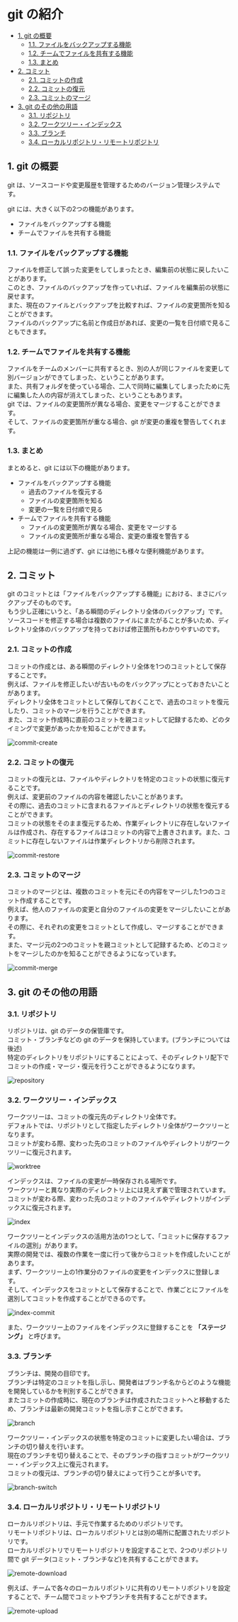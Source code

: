 # git の紹介

- [1. git の概要](#1-git-の概要)
  - [1.1. ファイルをバックアップする機能](#11-ファイルをバックアップする機能)
  - [1.2. チームでファイルを共有する機能](#12-チームでファイルを共有する機能)
  - [1.3. まとめ](#13-まとめ)
- [2. コミット](#2-コミット)
  - [2.1. コミットの作成](#21-コミットの作成)
  - [2.2. コミットの復元](#22-コミットの復元)
  - [2.3. コミットのマージ](#23-コミットのマージ)
- [3. git のその他の用語](#3-git-のその他の用語)
  - [3.1. リポジトリ](#31-リポジトリ)
  - [3.2. ワークツリー・インデックス](#32-ワークツリーインデックス)
  - [3.3. ブランチ](#33-ブランチ)
  - [3.4. ローカルリポジトリ・リモートリポジトリ](#34-ローカルリポジトリリモートリポジトリ)

## 1. git の概要

git は、ソースコードや変更履歴を管理するためのバージョン管理システムです。

git には、大きく以下の2つの機能があります。
- ファイルをバックアップする機能
- チームでファイルを共有する機能


### 1.1. ファイルをバックアップする機能

ファイルを修正して誤った変更をしてしまったとき、編集前の状態に戻したいことがあります。  
このとき、ファイルのバックアップを作っていれば、ファイルを編集前の状態に戻せます。  
また、現在のファイルとバックアップを比較すれば、ファイルの変更箇所を知ることができます。  
ファイルのバックアップに名前と作成日があれば、変更の一覧を日付順で見ることもできます。  

### 1.2. チームでファイルを共有する機能
 
ファイルをチームのメンバーに共有するとき、別の人が同じファイルを変更して別バージョンができてしまった、ということがあります。  
また、共有フォルダを使っている場合、二人で同時に編集してしまったために先に編集した人の内容が消えてしまった、ということもあります。  
git では、ファイルの変更箇所が異なる場合、変更をマージすることができます。  
そして、ファイルの変更箇所が重なる場合、git が変更の重複を警告してくれます。  

### 1.3. まとめ

まとめると、git には以下の機能があります。

- ファイルをバックアップする機能
  - 過去のファイルを復元する
  - ファイルの変更箇所を知る
  - 変更の一覧を日付順で見る
- チームでファイルを共有する機能
  - ファイルの変更箇所が異なる場合、変更をマージする
  - ファイルの変更箇所が重なる場合、変更の重複を警告する

上記の機能は一例に過ぎず、git には他にも様々な便利機能があります。


## 2. コミット

git のコミットとは「ファイルをバックアップする機能」における、まさにバックアップそのものです。  
もう少し正確にいうと、「ある瞬間のディレクトリ全体のバックアップ」です。
ソースコードを修正する場合は複数のファイルにまたがることが多いため、ディレクトリ全体のバックアップを持っておけば修正箇所もわかりやすいのです。  

### 2.1. コミットの作成

コミットの作成とは、ある瞬間のディレクトリ全体を1つのコミットとして保存することです。  
例えば、ファイルを修正したいが古いものをバックアップにとっておきたいことがあります。  
ディレクトリ全体をコミットとして保存しておくことで、過去のコミットを復元したり、コミットのマージを行うことができます。  
また、コミット作成時に直前のコミットを親コミットして記録するため、どのタイミングで変更があったかを知ることができます。  


![commit-create](image/introducion/commit-create.drawio.svg)

### 2.2. コミットの復元

コミットの復元とは、ファイルやディレクトリを特定のコミットの状態に復元することです。  
例えば、変更前のファイルの内容を確認したいことがあります。  
その際に、過去のコミットに含まれるファイルとディレクトリの状態を復元することができます。  
コミットの状態をそのまま復元するため、作業ディレクトリに存在しないファイルは作成され、存在するファイルはコミットの内容で上書きされます。また、コミットに存在しないファイルは作業ディレクトリから削除されます。

![commit-restore](image/introducion/commit-restore.drawio.svg)

### 2.3. コミットのマージ

コミットのマージとは、複数のコミットを元にその内容をマージした1つのコミット作成することです。  
例えば、他人のファイルの変更と自分のファイルの変更をマージしたいことがあります。  
その際に、それぞれの変更をコミットとして作成し、マージすることができます。  
また、マージ元の2つのコミットを親コミットとして記録するため、どのコミットをマージしたのかを知ることができるようになっています。  

![commit-merge](image/introducion/commit-merge.drawio.svg)

## 3. git のその他の用語

### 3.1. リポジトリ

リポジトリは、git のデータの保管庫です。  
コミット・ブランチなどの git のデータを保持しています。(ブランチについては後述)  
特定のディレクトリをリポジトリにすることによって、そのディレクトリ配下でコミットの作成・マージ・復元を行うことができるようになります。  

![repository](image/introducion/repository.drawio.svg)

### 3.2. ワークツリー・インデックス

ワークツリーは、コミットの復元先のディレクトリ全体です。  
デフォルトでは、リポジトリとして指定したディレクトリ全体がワークツリーとなります。  
コミットが変わる際、変わった先のコミットのファイルやディレクトリがワークツリーに復元されます。  

![worktree](image/introducion/worktree.drawio.svg)

インデックスは、ファイルの変更が一時保存される場所です。  
ワークツリーと異なり実際のディレクトリ上には見えず裏で管理されています。  
コミットが変わる際、変わった先のコミットのファイルやディレクトリがインデックスに復元されます。  

![index](image/introducion/index.drawio.svg)

ワークツリーとインデックスの活用方法の1つとして、「コミットに保存するファイルの選別」があります。  
実際の開発では、複数の作業を一度に行って後からコミットを作成したいことがあります。  
まず、ワークツリー上の1作業分のファイルの変更をインデックスに登録します。  
そして、インデックスをコミットとして保存することで、作業ごとにファイルを選別してコミットを作成することができるのです。  

![index-commit](image/introducion/index-commit.drawio.svg)

また、ワークツリー上のファイルをインデックスに登録することを **「ステージング」** と呼びます。

### 3.3. ブランチ

ブランチは、開発の目印です。  
ブランチは特定のコミットを指し示し、開発者はブランチ名からどのような機能を開発しているかを判別することができます。  
またコミットの作成時に、現在のブランチは作成されたコミットへと移動するため、ブランチは最新の開発コミットを指し示すことができます。  

![branch](image/introducion/branch.drawio.svg)

ワークツリー・インデックスの状態を特定のコミットに変更したい場合は、ブランチの切り替えを行います。  
現在のブランチを切り替えることで、そのブランチの指すコミットがワークツリー・インデックス上に復元されます。  
コミットの復元は、ブランチの切り替えによって行うことが多いです。  

![branch-switch](image/introducion/branch-switch.drawio.svg)


### 3.4. ローカルリポジトリ・リモートリポジトリ

ローカルリポジトリは、手元で作業するためのリポジトリです。  
リモートリポジトリは、ローカルリポジトリとは別の場所に配置されたリポジトリです。  
ローカルリポジトリでリモートリポジトリを設定することで、2つのリポジトリ間で git データ(コミット・ブランチなど)を共有することができます。  

![remote-download](image/introducion/remote-download.drawio.svg)

例えば、チームで各々のローカルリポジトリに共有のリモートリポジトリを設定することで、チーム間でコミットやブランチを共有することができます。  

![remote-upload](image/introducion/remote-upload.drawio.svg)